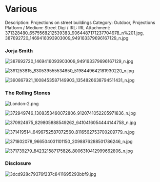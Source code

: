 # Various

Description: Projections on street buildings
Category: Outdoor, Projections
Platform / Medium: Street
Digi / IRL: IRL
Attachment: 371328480_6575568212539383_9064487171237704978_n%201.jpg, 387692720_1469416093903009_949163379696167129_n.jpg

### Jorja Smith

![387692720_1469416093903009_949163379696167129_n.jpg](Various%20c41426bbc6ff47b5b5546da81356d886/387692720_1469416093903009_949163379696167129_n.jpg)

![391253815_830539555534650_5198449642181930220_n.jpg](Various%20c41426bbc6ff47b5b5546da81356d886/391253815_830539555534650_5198449642181930220_n.jpg)

![390867921_1008453587149903_1354826638794511431_n.jpg](Various%20c41426bbc6ff47b5b5546da81356d886/390867921_1008453587149903_1354826638794511431_n.jpg)

### The Rolling Stones

![London-2.png](Various%20c41426bbc6ff47b5b5546da81356d886/London-2.png)

![372949746_1308353490072806_9120741052205971836_n.jpg](Various%20c41426bbc6ff47b5b5546da81356d886/372949746_1308353490072806_9120741052205971836_n.jpg)

![370924675_829805888549262_6410416054444144758_n.jpg](Various%20c41426bbc6ff47b5b5546da81356d886/370924675_829805888549262_6410416054444144758_n.jpg)

![371419514_6496752587072560_8116562753700209779_n.jpg](Various%20c41426bbc6ff47b5b5546da81356d886/371419514_6496752587072560_8116562753700209779_n.jpg)

![371802078_966504031101150_2098876288501786246_n.jpg](Various%20c41426bbc6ff47b5b5546da81356d886/371802078_966504031101150_2098876288501786246_n.jpg)

![371739279_842321587175826_8006310412999662806_n.jpg](Various%20c41426bbc6ff47b5b5546da81356d886/371739279_842321587175826_8006310412999662806_n.jpg)

### Disclosure

![3dcd928c79376f237c8411695293bbf9.jpg](Various%20c41426bbc6ff47b5b5546da81356d886/3dcd928c79376f237c8411695293bbf9.jpg)